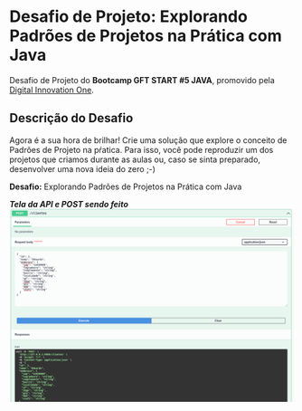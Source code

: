 # Desafio de Projeto: Explorando Padrões de Projetos na Prática com Java

Desafio de Projeto do **Bootcamp  GFT START #5 JAVA**, promovido pela [Digital Innovation One](https://www.dio.me).


## Descrição do Desafio

Agora é a sua hora de brilhar! Crie uma solução que explore o conceito de Padrões de Projeto na pŕatica. Para isso, você pode reproduzir um dos projetos que criamos durante as aulas ou, caso se sinta preparado, desenvolver uma nova ideia do zero ;-)

**Desafio:** Explorando Padrões de Projetos na Prática com Java


***Tela da API e POST sendo feito***
![API POST](./assets/tela-api.png)






